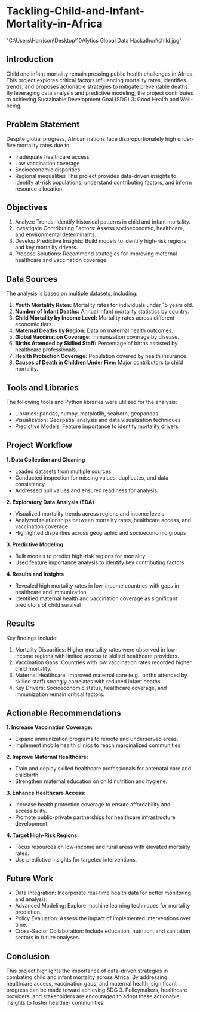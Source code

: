 # Tackling-Child-and-Infant-Mortality-in-Africa

"C:\Users\Harrison\Desktop\10Alytics Global Data Hackathon\child.jpg"

## Introduction
Child and infant mortality remain pressing public health challenges in Africa. This project explores critical factors influencing mortality rates, identifies trends, and proposes actionable strategies to mitigate preventable deaths. By leveraging data analysis and predictive modeling, the project contributes to achieving Sustainable Development Goal (SDG) 3: Good Health and Well-being.

## Problem Statement
Despite global progress, African nations face disproportionately high under-five mortality rates due to:
- Inadequate healthcare access
- Low vaccination coverage
- Socioeconomic disparities
- Regional inequalities
This project provides data-driven insights to identify at-risk populations, understand contributing factors, and inform resource allocation.

## Objectives
1. Analyze Trends: Identify historical patterns in child and infant mortality.
2. Investigate Contributing Factors: Assess socioeconomic, healthcare, and environmental determinants.
3. Develop Predictive Insights: Build models to identify high-risk regions and key mortality drivers.
4. Propose Solutions: Recommend strategies for improving maternal healthcare and vaccination coverage.

## Data Sources
The analysis is based on multiple datasets, including:
1. **Youth Mortality Rates:** Mortality rates for individuals under 15 years old.
2. **Number of Infant Deaths:** Annual infant mortality statistics by country.
3. **Child Mortality by Income Level:** Mortality rates across different economic tiers.
4. **Maternal Deaths by Region:** Data on maternal health outcomes.
5. **Global Vaccination Coverage:** Immunization coverage by disease.
6. **Births Attended by Skilled Staff:** Percentage of births assisted by healthcare professionals.
7. **Health Protection Coverage:** Population covered by health insurance.
8. **Causes of Death in Children Under Five:** Major contributors to child mortality.


## Tools and Libraries
The following tools and Python libraries were utilized for the analysis:
- Libraries: pandas, numpy, matplotlib, seaborn, geopandas
- Visualization: Geospatial analysis and data visualization techniques
- Predictive Models: Feature importance to identify mortality drivers

## Project Workflow
**1. Data Collection and Cleaning**
  - Loaded datasets from multiple sources
  -  Conducted inspection for missing values, duplicates, and data consistency
  -  Addressed null values and ensured readiness for analysis

**2. Exploratory Data Analysis (EDA)**

  - Visualized mortality trends across regions and income levels
  - Analyzed relationships between mortality rates, healthcare access, and vaccination coverage
  - Highlighted disparities across geographic and socioeconomic groups

**3. Predictive Modeling**
  - Built models to predict high-risk regions for mortality
  - Used feature importance analysis to identify key contributing factors

**4. Results and Insights**
  - Revealed high mortality rates in low-income countries with gaps in healthcare and immunization
  - Identified maternal health and vaccination coverage as significant predictors of child survival

## Results
Key findings include:
1. Mortality Disparities: Higher mortality rates were observed in low-income regions with limited access to skilled healthcare providers.
2. Vaccination Gaps: Countries with low vaccination rates recorded higher child mortality.
3. Maternal Healthcare: Improved maternal care (e.g., births attended by skilled staff) strongly correlates with reduced infant deaths.
4. Key Drivers: Socioeconomic status, healthcare coverage, and immunization remain critical factors.

## Actionable Recommendations
**1. Increase Vaccination Coverage:**
  - Expand immunization programs to remote and underserved areas.
  - Implement mobile health clinics to reach marginalized communities.

**2. Improve Maternal Healthcare:**
  - Train and deploy skilled healthcare professionals for antenatal care and childbirth.
  - Strengthen maternal education on child nutrition and hygiene.

**3. Enhance Healthcare Access:**
  - Increase health protection coverage to ensure affordability and accessibility.
  - Promote public-private partnerships for healthcare infrastructure development.

**4. Target High-Risk Regions:**
  - Focus resources on low-income and rural areas with elevated mortality rates.
  - Use predictive insights for targeted interventions.

## Future Work
  - Data Integration: Incorporate real-time health data for better monitoring and analysis.
  - Advanced Modeling: Explore machine learning techniques for mortality prediction.
  - Policy Evaluation: Assess the impact of implemented interventions over time.
  - Cross-Sector Collaboration: Include education, nutrition, and sanitation sectors in future analyses.

## Conclusion
This project highlights the importance of data-driven strategies in combating child and infant mortality across Africa. By addressing healthcare access, vaccination gaps, and maternal health, significant progress can be made toward achieving SDG 3. Policymakers, healthcare providers, and stakeholders are encouraged to adopt these actionable insights to foster healthier communities.
